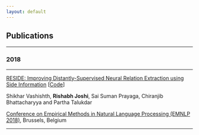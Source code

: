 ```yaml
---
layout: default
---
```


## Publications
---

### 2018

---

[RESIDE: Improving Distantly-Supervised Neural Relation Extraction using Side Information](http://malllabiisc.github.io/publications/papers/reside_emnlp18.pdf) \[[Code](https://github.com/malllabiisc/RESIDE)\]

Shikhar Vashishth, **Rishabh Joshi**, Sai Suman Prayaga, Chiranjib Bhattacharyya and Partha Talukdar

[Conference on Empirical Methods in Natural Language Processing (EMNLP 2018)](http://acl2018.org/), Brussels, Belgium

---
